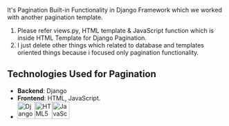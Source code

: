 It's Pagination Built-in Functionality in Django Framework which we worked with another pagination template.
1) Please refer views.py, HTML template & JavaScript function which is inside HTML Template for Django Pagination.
2) I just delete other things which related to database and templates oriented things because i focused only pagination functionality.

## Technologies Used for Pagination
  - **Backend**: Django
  - **Frontend**: HTML, JavaScript.
  -  <img src="https://cdn.jsdelivr.net/gh/devicons/devicon/icons/django/django-plain.svg" alt="Django" width="40" height="40"/><img src="https://cdn.jsdelivr.net/gh/devicons/devicon/icons/html5/html5-original-wordmark.svg" alt="HTML5" width="40" height="40"/><img src="https://cdn.jsdelivr.net/gh/devicons/devicon/icons/javascript/javascript-original.svg" alt="JavaScript" width="40" height="40"/>


